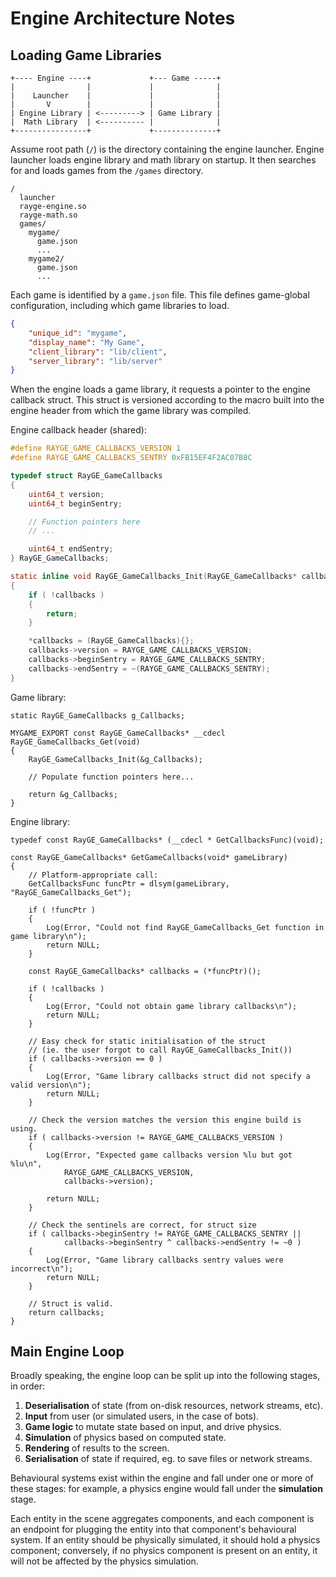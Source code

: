 # Engine Architecture Notes

## Loading Game Libraries

```
+---- Engine ----+             +--- Game -----+
|                |             |              |
|    Launcher    |             |              |
|       V        |             |              |
| Engine Library | <---------> | Game Library |
|  Math Library  | <---------- |              |
+----------------+             +--------------+
```

Assume root path (`/`) is the directory containing the engine launcher.
Engine launcher loads engine library and math library on startup.
It then searches for and loads games from the `/games` directory.

```
/
  launcher
  rayge-engine.so
  rayge-math.so
  games/
    mygame/
      game.json
      ...
    mygame2/
      game.json
      ...
```

Each game is identified by a `game.json` file. This file defines
game-global configuration, including which game libraries to load.

```json
{
	"unique_id": "mygame",
	"display_name": "My Game",
	"client_library": "lib/client",
	"server_library": "lib/server"
}
```

When the engine loads a game library, it requests a pointer to the engine callback struct.
This struct is versioned according to the macro built into the engine header
from which the game library was compiled.

Engine callback header (shared):

```c
#define RAYGE_GAME_CALLBACKS_VERSION 1
#define RAYGE_GAME_CALLBACKS_SENTRY 0xFB15EF4F2AC07B8C

typedef struct RayGE_GameCallbacks
{
	uint64_t version;
	uint64_t beginSentry;

	// Function pointers here
	// ...

	uint64_t endSentry;
} RayGE_GameCallbacks;

static inline void RayGE_GameCallbacks_Init(RayGE_GameCallbacks* callbacks)
{
	if ( !callbacks )
	{
		return;
	}

	*callbacks = (RayGE_GameCallbacks){};
	callbacks->version = RAYGE_GAME_CALLBACKS_VERSION;
	callbacks->beginSentry = RAYGE_GAME_CALLBACKS_SENTRY;
	callbacks->endSentry = ~(RAYGE_GAME_CALLBACKS_SENTRY);
}
```

Game library:

```
static RayGE_GameCallbacks g_Callbacks;

MYGAME_EXPORT const RayGE_GameCallbacks* __cdecl RayGE_GameCallbacks_Get(void)
{
	RayGE_GameCallbacks_Init(&g_Callbacks);

	// Populate function pointers here...

	return &g_Callbacks;
}
```

Engine library:

```
typedef const RayGE_GameCallbacks* (__cdecl * GetCallbacksFunc)(void);

const RayGE_GameCallbacks* GetGameCallbacks(void* gameLibrary)
{
	// Platform-appropriate call:
	GetCallbacksFunc funcPtr = dlsym(gameLibrary, "RayGE_GameCallbacks_Get");

	if ( !funcPtr )
	{
		Log(Error, "Could not find RayGE_GameCallbacks_Get function in game library\n");
		return NULL;
	}

	const RayGE_GameCallbacks* callbacks = (*funcPtr)();

	if ( !callbacks )
	{
		Log(Error, "Could not obtain game library callbacks\n");
		return NULL;
	}

	// Easy check for static initialisation of the struct
	// (ie. the user forgot to call RayGE_GameCallbacks_Init())
	if ( callbacks->version == 0 )
	{
		Log(Error, "Game library callbacks struct did not specify a valid version\n");
		return NULL;
	}

	// Check the version matches the version this engine build is using.
	if ( callbacks->version != RAYGE_GAME_CALLBACKS_VERSION )
	{
		Log(Error, "Expected game callbacks version %lu but got %lu\n",
			RAYGE_GAME_CALLBACKS_VERSION,
			callbacks->version);

		return NULL;
	}

	// Check the sentinels are correct, for struct size
	if ( callbacks->beginSentry != RAYGE_GAME_CALLBACKS_SENTRY ||
			callbacks->beginSentry ^ callbacks->endSentry != ~0 )
	{
		Log(Error, "Game library callbacks sentry values were incorrect\n");
		return NULL;
	}

	// Struct is valid.
	return callbacks;
}
```

## Main Engine Loop

Broadly speaking, the engine loop can be split up into the following stages, in order:

1. **Deserialisation** of state (from on-disk resources, network streams, etc).
2. **Input** from user (or simulated users, in the case of bots).
3. **Game logic** to mutate state based on input, and drive physics.
4. **Simulation** of physics based on computed state.
5. **Rendering** of results to the screen.
6. **Serialisation** of state if required, eg. to save files or network streams.

Behavioural systems exist within the engine and fall under one or more of these stages: for example, a physics engine would fall under the **simulation** stage.

Each entity in the scene aggregates components, and each component is an endpoint for plugging the entity into that component's behavioural system. If an entity should be physically simulated, it should hold a physics component; conversely, if no physics component is present on an entity, it will not be affected by the physics simulation.
